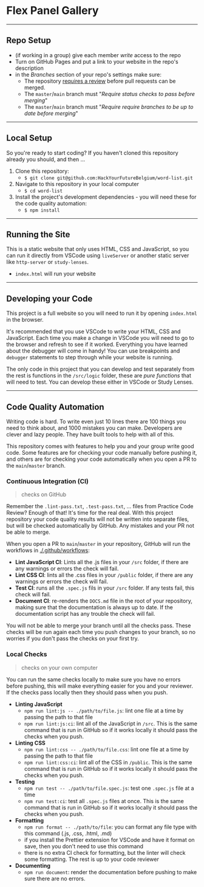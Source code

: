 <!-- a template repo to practice refactoring JS 30 projects
  to learn more check out https://github.com/hackyourfuturebelgium/javascript-30
-->

# Flex Panel Gallery

<!-- describe the project -->

---

## Repo Setup

- (if working in a group) give each member _write_ access to the repo
- Turn on GitHub Pages and put a link to your website in the repo's description
- in the _Branches_ section of your repo's settings make sure:
  - The repository [requires a review](https://github.blog/2018-03-23-require-multiple-reviewers/) before pull requests can be merged.
  - The `master`/`main` branch must "_Require status checks to pass before merging_"
  - The `master`/`main` branch must "_Require require branches to be up to date before merging_"

---

## Local Setup

So you're ready to start coding? If you haven't cloned this repository already you should, and then ...

1. Clone this repository:
   - `$ git clone git@github.com:HackYourFutureBelgium/word-list.git`
2. Navigate to this repository in your local computer
   - `$ cd word-list`
3. Install the project's development dependencies - you will need these for the code quality automation:
   - `$ npm install`

---

## Running the Site

This is a static website that only uses HTML, CSS and JavaScript, so you can run it directly from VSCode using `liveServer` or another static server like `http-server` or `study-lenses`.

- `index.html` will run your website

---

## Developing your Code

This project is a full website so you will need to run it by opening `index.html` in the browser.

It's recommended that you use VSCode to write your HTML, CSS and JavaScript. Each time you make a change in VSCode you will need to go to the browser and refresh to see if it worked. Everything you have learned about the debugger will come in handy! You can use breakpoints and `debugger` statements to step through while your website is running.

The only code in this project that you can develop and test separately from the rest is functions in the `/src/logic` folder, these are _pure functions_ that will need to test. You can develop these either in VSCode or Study Lenses.

---

## Code Quality Automation

Writing code is hard. To write even just 10 lines there are 100 things you need to think about, and 1000 mistakes you can make. Developers are clever and lazy people. They have built tools to help with all of this.

This repository comes with features to help you and your group write good code. Some features are for checking your code manually before pushing it, and others are for checking your code automatically when you open a PR to the `main`/`master` branch.

### Continuous Integration (CI)

> checks on GitHub

Remember the `.lint-pass.txt`, `.test-pass.txt`, ... files from Practice Code Review? Enough of that! It's time for the real deal. With this project repository your code quality results will not be written into separate files, but will be checked automatically by GitHub. Any mistakes and your PR not be able to merge.

When you open a PR to `main`/`master` in your repository, GitHub will run the workflows in [./.github/workflows](./.github/worflows):

- **Lint JavaScript CI**: Lints all the .js files in your `/src` folder, if there are any warnings or errors the check will fail.
- **Lint CSS CI**: lints all the .css files in your `/public` folder, if there are any warnings or errors the check will fail.
- **Test CI**: runs all the `.spec.js` fils in your `/src` folder. If any tests fail, this check will fail.
- **Document CI**: re-renders the `DOCS.md` file in the root of your repository, making sure that the documentation is always up to date. If the documentation script has any trouble the check will fail.

You will not be able to merge your branch until all the checks pass. These checks will be run again each time you push changes to your branch, so no worries if you don't pass the checks on your first try.

### Local Checks

> checks on your own computer

You can run the same checks locally to make sure you have no errors before pushing, this will make everything easier for you and your reviewer. If the checks pass locally then they should pass when you push.

- **Linting JavaScript**
  - `npm run lint:js -- ./path/to/file.js`: lint one file at a time by passing the path to that file
  - `npm run lint:js:ci`: lint all of the JavaScript in `/src`. This is the same command that is run in GitHub so if it works locally it should pass the checks when you push.
- **Linting CSS**
  - `npm run lint:css -- ./path/to/file.css`: lint one file at a time by passing the path to that file
  - `npm run lint:css:ci`: lint all of the CSS in `/public`. This is the same command that is run in GitHub so if it works locally it should pass the checks when you push.
- **Testing**
  - `npm run test -- ./path/to/file.spec.js`: test one `.spec.js` file at a time
  - `npm run test:ci`: test all `.spec.js` files at once. This is the same command that is run in GitHub so if it works locally it should pass the checks when you push.
- **Formatting**
  - `npm run format -- ./path/to/file`: you can format any file type with this command (.js, .css, .html, .md)
  - if you install the Prettier extension for VSCode and have it format on save, then you don't need to use this command
  - there is no extra CI check for formatting, but the linter will check some formatting. The rest is up to your code reviewer
- **Documenting**
  - `npm run document`: render the documentation before pushing to make sure there are no errors.
